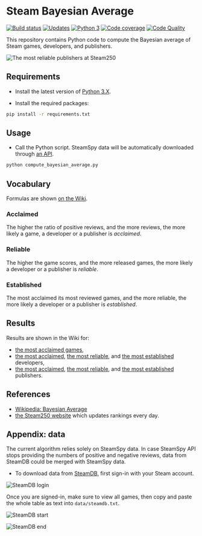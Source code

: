 # Steam Bayesian Average

 [![Build status][Build image]][Build] [![Updates][Dependency image]][PyUp] [![Python 3][Python3 image]][PyUp] [![Code coverage][Codecov image]][Codecov]  [![Code Quality][codacy image]][codacy]

This repository contains Python code to compute the Bayesian average of Steam games, developers, and publishers.

![The most reliable publishers at Steam250](https://github.com/woctezuma/Steam-Bayesian-Average/wiki/img/2019_04_07_banner_publishers.png)

## Requirements

- Install the latest version of [Python 3.X](https://www.python.org/downloads/).

- Install the required packages:

```bash
pip install -r requirements.txt
```

## Usage

- Call the Python script. SteamSpy data will be automatically downloaded through [an API](https://steamspy.com/api.php).

```bash
python compute_bayesian_average.py
```

## Vocabulary

Formulas are shown [on the Wiki](https://github.com/woctezuma/Steam-Bayesian-Average/wiki#vocabulary).

### Acclaimed

The higher the ratio of positive reviews, and the more reviews, the more likely a game, a developer or a publisher is *acclaimed*.

### Reliable

The higher the game scores, and the more released games, the more likely a developer or a publisher is *reliable*.

### Established

The most acclaimed its most reviewed games, and the more reliable, the more likely a developer or a publisher is *established*.

## Results

Results are shown in the Wiki for:
 - [the most acclaimed games](https://github.com/woctezuma/Steam-Bayesian-Average/wiki/Acclaimed-Games),
 - [the most acclaimed](https://github.com/woctezuma/Steam-Bayesian-Average/wiki/Acclaimed-Developers), [the most reliable](https://github.com/woctezuma/Steam-Bayesian-Average/wiki/Reliable-Developers), and [the most established](https://github.com/woctezuma/Steam-Bayesian-Average/wiki/Established-Developers) developers,
 - [the most acclaimed](https://github.com/woctezuma/Steam-Bayesian-Average/wiki/Acclaimed-Publishers), [the most reliable](https://github.com/woctezuma/Steam-Bayesian-Average/wiki/Reliable-Publishers), and [the most established](https://github.com/woctezuma/Steam-Bayesian-Average/wiki/Established-Publishers) publishers.

## References

* [Wikipedia: Bayesian Average](https://en.wikipedia.org/wiki/Bayesian_average)
* [the Steam250 website](https://steam250.com/contributors) which updates rankings every day.

## Appendix: data

The current algorithm relies solely on SteamSpy data. In case SteamSpy API stops providing the numbers of positive and
negative reviews, data from SteamDB could be merged with SteamSpy data.

- To download data from [SteamDB](https://steamdb.info/stats/gameratings/?all), first sign-in with your Steam account.

![SteamDB login](https://i.imgur.com/cPO5t8v.png)

Once you are signed-in, make sure to view all games, then copy and paste the whole table as text into `data/steamdb.txt`.

![SteamDB start](https://i.imgur.com/PzwJXA3.png)

![SteamDB end](https://i.imgur.com/Mf8k1nY.png)

<!-- Definitions -->

  [Build]: <https://github.com/woctezuma/Steam-Bayesian-Average/actions>
  [Build image]: <https://github.com/woctezuma/Steam-Bayesian-Average/workflows/Python application/badge.svg?branch=master>

  [PyUp]: https://pyup.io/repos/github/woctezuma/Steam-Bayesian-Average/
  [Dependency image]: https://pyup.io/repos/github/woctezuma/Steam-Bayesian-Average/shield.svg
  [Python3 image]: https://pyup.io/repos/github/woctezuma/Steam-Bayesian-Average/python-3-shield.svg

  [Codecov]: https://codecov.io/gh/woctezuma/Steam-Bayesian-Average
  [Codecov image]: https://codecov.io/gh/woctezuma/Steam-Bayesian-Average/branch/master/graph/badge.svg

  [codacy]: https://www.codacy.com/app/woctezuma/Steam-Bayesian-Average
  [codacy image]: https://api.codacy.com/project/badge/Grade/82a9d45f5c2d443daf525e7a1a2ee65d 

